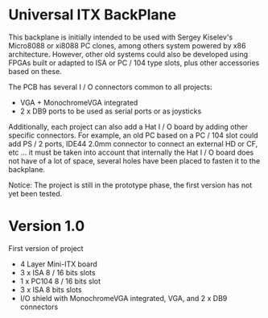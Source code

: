 # Universal ITX BackPlane

This backplane is initially intended to be used with Sergey Kiselev's Micro8088 or xi8088 PC clones, among others system powered by x86 architecture. However, other old systems could also be developed using FPGAs built or adapted to ISA or PC / 104 type slots, plus other accessories based on these.

The PCB has several I / O connectors common to all projects:

* VGA + MonochromeVGA integrated
* 2 x DB9 ports to be used as serial ports or as joysticks

Additionally, each project can also add a Hat I / O board by adding other specific connectors. For example, an old PC based on a PC / 104 slot could add PS / 2 ports, IDE44 2.0mm connector to connect an external HD or CF, etc ... it must be taken into account that internally the Hat I / O board does not have of a lot of space, several holes have been placed to fasten it to the backplane.

Notice: The project is still in the prototype phase, the first version has not yet been tested.

# Version 1.0

First version of project

* 4 Layer Mini-ITX board
* 3 x ISA 8 / 16 bits slots
* 1 x PC104 8 / 16 bits slot
* 3 x ISA 8 bits slots
* I/O shield with MonochromeVGA integrated, VGA, and 2 x DB9 connectors
